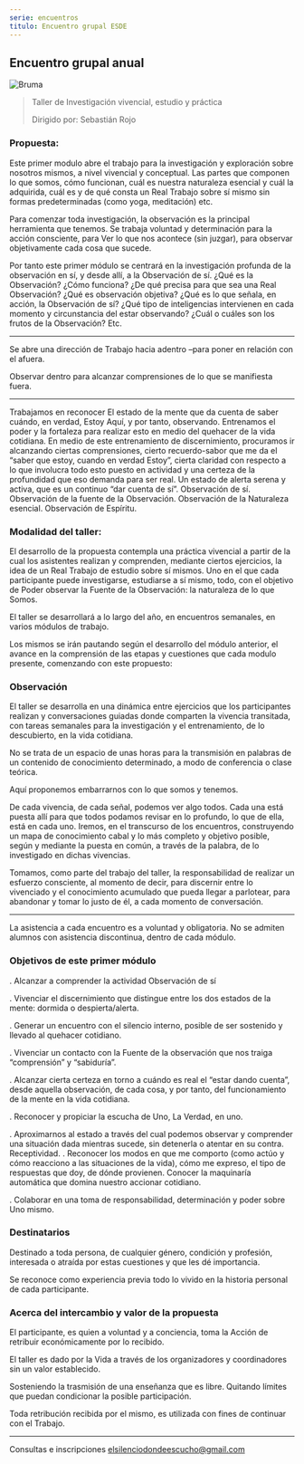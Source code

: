 ```yaml
---
serie: encuentros
titulo: Encuentro grupal ESDE
---
```


## Encuentro grupal anual

![Bruma](/img/bruma.webp)

> Taller de Investigación vivencial, estudio y práctica
>
> Dirigido por: Sebastián Rojo

### Propuesta:
Este primer modulo abre el trabajo para la investigación y exploración sobre nosotros mismos, a nivel vivencial y conceptual. Las partes que componen lo que somos, cómo funcionan, cuál es nuestra naturaleza esencial y cuál la adquirida, cuál es y de qué consta un Real Trabajo sobre sí mismo sin formas predeterminadas (como yoga, meditación) etc.

Para comenzar toda investigación, la observación es la principal herramienta que tenemos. Se trabaja voluntad y determinación para la acción consciente, para Ver lo que nos acontece (sin juzgar), para observar objetivamente cada cosa que sucede.

Por tanto este primer módulo se centrará en la investigación profunda de la observación en sí, y desde allí, a la Observación de sí. ¿Qué es la Observación? ¿Cómo funciona? ¿De qué precisa para que sea una Real Observación? ¿Qué es observación objetiva? ¿Qué es lo que señala, en acción, la Observación de sí? ¿Qué tipo de inteligencias intervienen en cada momento y circunstancia del estar observando? ¿Cuál o cuáles son los frutos de la Observación? Etc.

---

Se abre una dirección de Trabajo hacia adentro –para poner en relación con el afuera.

Observar dentro para alcanzar comprensiones de lo que se manifiesta fuera.

---

Trabajamos en reconocer El estado de la mente que da cuenta de saber cuándo, en verdad, Estoy Aquí, y por tanto, observando. Entrenamos el poder y la fortaleza para realizar esto en medio del quehacer de la vida cotidiana. En medio de este entrenamiento de discernimiento, procuramos ir alcanzando ciertas comprensiones, cierto recuerdo-sabor que me da el “saber que estoy, cuando en verdad Estoy”, cierta claridad con respecto a lo que involucra todo esto puesto en actividad y una certeza de la profundidad que eso demanda para ser real. Un estado de alerta serena y activa, que es un continuo “dar cuenta de sí”. Observación de sí. Observación de la fuente de la Observación. Observación de la Naturaleza esencial. Observación de Espíritu.

### Modalidad del taller:

El desarrollo de la propuesta contempla una práctica vivencial a partir de la cual los asistentes realizan y comprenden, mediante ciertos ejercicios, la idea de un Real Trabajo de estudio sobre sí mismos. Uno en el que cada participante puede investigarse, estudiarse a sí mismo, todo, con el objetivo de Poder observar la Fuente de la Observación: la naturaleza de lo que Somos.

El taller se desarrollará a lo largo del año, en encuentros semanales, en varios módulos de trabajo.

Los mismos se irán pautando según el desarrollo del módulo anterior, el avance en la comprensión de las etapas y cuestiones que cada modulo presente, comenzando con este propuesto:

### Observación

El taller se desarrolla en una dinámica entre ejercicios que los participantes realizan y conversaciones guiadas donde comparten la vivencia transitada, con tareas semanales para la investigación y el entrenamiento, de lo descubierto, en la vida cotidiana.

No se trata de un espacio de unas horas para la transmisión en palabras de un contenido de conocimiento determinado, a modo de conferencia o clase teórica.

Aquí proponemos embarrarnos con lo que somos y tenemos.

De cada vivencia, de cada señal, podemos ver algo todos. Cada una está puesta allí para que todos podamos revisar en lo profundo, lo que de ella, está en cada uno. Iremos, en el transcurso de los encuentros, construyendo un mapa de conocimiento cabal y lo más completo y objetivo posible, según y mediante la puesta en común, a través de la palabra, de lo investigado en dichas vivencias.

Tomamos, como parte del trabajo del taller, la responsabilidad de realizar un esfuerzo consciente, al momento de decir, para discernir entre lo vivenciado y el conocimiento acumulado que pueda llegar a parlotear, para abandonar y tomar lo justo de él, a cada momento de conversación.

---

La asistencia a cada encuentro es a voluntad y obligatoria. No se admiten alumnos con asistencia discontinua, dentro de cada módulo.

### Objetivos de este primer módulo

. Alcanzar a comprender la actividad Observación de sí

. Vivenciar el discernimiento que distingue entre los dos estados de la mente: dormida o despierta/alerta.

. Generar un encuentro con el silencio interno, posible de ser sostenido y llevado al quehacer cotidiano.

. Vivenciar un contacto con la Fuente de la observación que nos traiga “comprensión” y “sabiduría”.

. Alcanzar cierta certeza en torno a cuándo es real el “estar dando cuenta”, desde aquella observación, de cada cosa, y por tanto, del funcionamiento de la mente en la vida cotidiana.

. Reconocer y propiciar la escucha de Uno, La Verdad, en uno.

. Aproximarnos al estado a través del cual podemos observar y comprender una situación dada mientras sucede, sin detenerla o atentar en su contra. Receptividad. . Reconocer los modos en que me comporto (como actúo y cómo reacciono a las situaciones de la vida), cómo me expreso, el tipo de respuestas que doy, de dónde provienen. Conocer la maquinaría automática que domina nuestro accionar cotidiano.

. Colaborar en una toma de responsabilidad, determinación y poder sobre Uno mismo.

### Destinatarios

Destinado a toda persona, de cualquier género, condición y profesión, interesada o atraída por estas cuestiones y que les dé importancia.

Se reconoce como experiencia previa todo lo vivido en la historia personal de cada participante.

### Acerca del intercambio y valor de la propuesta

El participante, es quien a voluntad y a conciencia, toma la Acción de retribuir económicamente por lo recibido.

El taller es dado por la Vida a través de los organizadores y coordinadores sin un valor establecido.

Sosteniendo la trasmisión de una enseñanza que es libre. Quitando límites que puedan condicionar la posible participación.

Toda retribución recibida por el mismo, es utilizada con fines de continuar con el Trabajo.

---

Consultas e inscripciones
elsilenciodondeescucho@gmail.com

